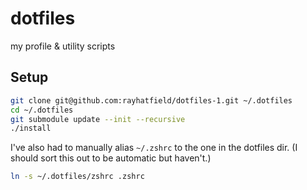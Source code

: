# dotfiles

my profile &amp; utility scripts

## Setup

```sh
git clone git@github.com:rayhatfield/dotfiles-1.git ~/.dotfiles
cd ~/.dotfiles
git submodule update --init --recursive
./install
```

I've also had to manually alias `~/.zshrc` to the one in the dotfiles dir. (I should sort this out to be automatic but haven't.)

```sh
ln -s ~/.dotfiles/zshrc .zshrc
```

